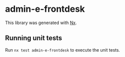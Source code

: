 # admin-e-frontdesk

This library was generated with [Nx](https://nx.dev).

## Running unit tests

Run `nx test admin-e-frontdesk` to execute the unit tests.
